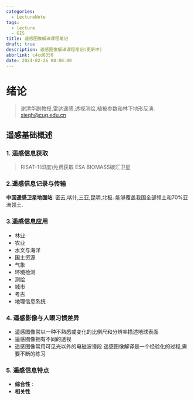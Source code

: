 ```yaml
---
categories:
  - LectureNote
tags:
  - lecture
  - GIS
title: 遥感图像解译课程笔记
draft: true
description: 遥感图像解译课程笔记(更新中)
abbrlink: c4cd6350
date: 2024-02-26 00:00:00
---
```

# 绪论
> 谢清华副教授,雷达遥感,透视测绘,植被参数和林下地形反演.
xieqh@cug.edu.cn
## 遥感基础概述
### 1. 遥感信息获取
> RISAT-1(印度)免费获取
> ESA BIOMASS碳汇卫星
### 2.遥感信息记录与传输
**中国遥感卫星地面站**: 密云,喀什,三亚,昆明,北极. 能够覆盖我国全部领土和70%亚洲领土.
### 3.遥感信息应用
- 林业
- 农业
- 水文与海洋
- 国土资源
- 气象
- 环境检测
- 测绘
- 城市
- 考古
- 地理信息系统
### 4. 遥感影像与人眼习惯差异
- 遥感图像常以一种不熟悉或变化的比例尺和分辨率描述地球表面
- 遥感图像拥有不同的透视
- 遥感图像常用可见光以外的电磁波谱段
遥感图像解译是一个经验化的过程,需要不断的练习
### 5. 遥感信息特点
- **综合性** : 
- **相关性**